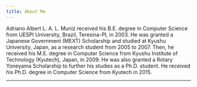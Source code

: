 ```yaml
---
title: About Me
---
```


Adriano Albert L. A. L. Muniz received his B.E. degree in Computer Science from UESPI University, Brazil, Teresina-PI, in 2003. He was granted a Japanese Government (MEXT) Scholarship and studied at Kyushu University, Japan, as a research student from 2005 to 2007. Then, he received his M.E. degree in Computer Science from Kyushu Institute of Technology (Kyutech), Japan, in 2009. He was also granted a Rotary Yoneyama Scholarship to further his studies as a Ph.D. student. He received his Ph.D. degree in Computer Science from Kyutech in 2015.

---